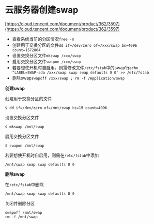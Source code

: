 # 云服务器创建swap

[https://cloud.tencent.com/document/product/362/3597](https://cloud.tencent.com/document/product/362/3597)

-   查看系统当前的分区情况`free -m`
-   创建用于交换分区的文件`dd if=/dev/zero of=/xxx/swap bs=4096 count=1572864`
-   设置交换分区文件`mkswap /xxx/swap`
-   启用交换分区文件`swapon /xxx/swap`
-   若要想使开机时自启用，则需修改文件`/etc/fstab`中的swap行`echo “LABEL=SWAP-sda /xxx/swap swap swap defaults 0 0” >> /etc/fstab`
-   删除swap`swapoff /xxx/swap ; rm -f /Application/swap`

**创建swap**

创建用于交换分区的文件

    $ dd if=/dev/zero of=/mnt/swap bs=1M count=4096
 
设置交换分区文件

	$ mkswap /mnt/swap

启用交换分区文件

	$ swapon /mnt/swap

若要想使开机时自启用，则需在`/etc/fstab`中添加

	/mnt/swap swap swap defaults 0 0

**删除swap**

在`/etc/fstab`中删除

	/mnt/swap swap swap defaults 0 0

关闭并删除分区

	swapoff /mnt/swap
	rm -f /mnt/swap

<!--stackedit_data:
eyJoaXN0b3J5IjpbLTE3ODY3NDk1MjFdfQ==
-->